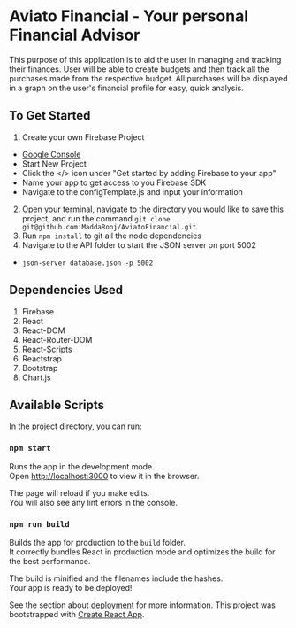 # Aviato Financial - Your personal Financial Advisor
This purpose of this application is to aid the user in managing and tracking their finances. User will be able to create budgets and then track all the purchases made from the respective budget. All purchases will be displayed in a graph on the user's financial profile for easy, quick analysis. 

## To Get Started
1. Create your own Firebase Project
  * [Google Console](https://console.firebase.google.com/)
  * Start New Project
  * Click the </> icon under "Get started by adding Firebase to your app"
  * Name your app to get access to you Firebase SDK
  * Navigate to the configTemplate.js and input your information
2. Open your terminal, navigate to the directory you would like to save this project, and run the command ```git clone git@github.com:MaddaRooj/AviatoFinancial.git```
1. Run ```npm install``` to git all the node dependencies
1. Navigate to the API folder to start the JSON server on port 5002
  - ```json-server database.json -p 5002```

## Dependencies Used
1. Firebase
2. React
3. React-DOM
4. React-Router-DOM
5. React-Scripts
6. Reactstrap
7. Bootstrap
8. Chart.js


## Available Scripts

In the project directory, you can run:

### `npm start`

Runs the app in the development mode.<br>
Open [http://localhost:3000](http://localhost:3000) to view it in the browser.

The page will reload if you make edits.<br>
You will also see any lint errors in the console.

### `npm run build`

Builds the app for production to the `build` folder.<br>
It correctly bundles React in production mode and optimizes the build for the best performance.

The build is minified and the filenames include the hashes.<br>
Your app is ready to be deployed!

See the section about [deployment](https://facebook.github.io/create-react-app/docs/deployment) for more information.
This project was bootstrapped with [Create React App](https://github.com/facebook/create-react-app).
